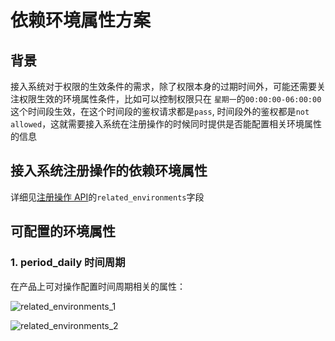 # 依赖环境属性方案

## 背景

接入系统对于权限的生效条件的需求，除了权限本身的过期时间外，可能还需要关注权限生效的环境属性条件，比如可以控制权限只在 `星期一`的`00:00:00-06:00:00` 这个时间段生效，在这个时间段的鉴权请求都是`pass`, 时间段外的鉴权都是`not allowed`，这就需要接入系统在注册操作的时候同时提供是否能配置相关环境属性的信息

## 接入系统注册操作的依赖环境属性

详细见[注册操作 API](../Reference/API/02-Model/13-Action.md)的`related_environments`字段

## 可配置的环境属性

### 1. period_daily 时间周期

在产品上可对操作配置时间周期相关的属性：

![related_environments_1](../assets/HowTo/related_environments_1.png)

![related_environments_2](../assets/HowTo/related_environments_2.png)

